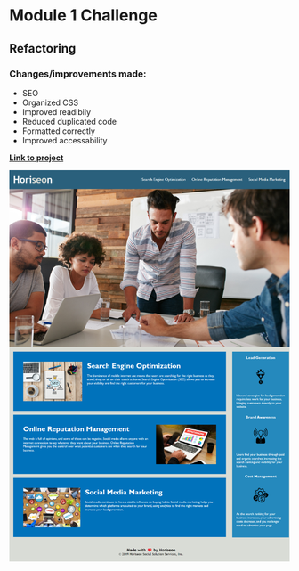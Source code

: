 # Module 1 Challenge
## Refactoring

### Changes/improvements made:
- SEO
- Organized CSS
- Improved readibily
- Reduced duplicated code
- Formatted correctly
- Improved accessability

[**Link to project**](https://sebzg.github.io/module-1-challenge/)

![project demo](horiseon-demo.png)
